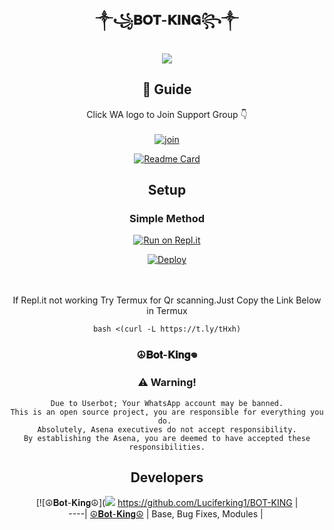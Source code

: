 <div align="center">

## ༒︎꧁𝐁𝐎𝐓-𝐊𝐈𝐍𝐆꧂༒︎

<div align="center">
  <img src=https://i.imgur.com/1AOiBPY.jpeg>

## 📢 Guide
Click WA logo to Join Support Group 👇
    <br>
<br>
  [![join](https://github.com/Alien-alfa/PublicBot/blob/main/wlogo.svg.png)](https://chat.whatsapp.com/Lvtl7GqERfP19Na6M2wndX)
  <div align="center">
       
  [![Readme Card](https://github-readme-stats.vercel.app/api/pin/?username=farhan-dqz&repo=PublicBot&theme=nightowl)](https://github.com/farhan-dqz/PublicBot)
  </div>
    
## Setup
<div align="center">

  ### Simple Method
  
[![Run on Repl.it](https://repl.it/badge/github/quiec/whatsAlfa)](https://replit.com/@phaticusthiccy/WhatsAsena-QR)

[![Deploy](https://www.herokucdn.com/deploy/button.svg)](https://heroku.com/deploy?template=https://github.com/Luciferking1/BOT-KING)
     </div>
<br>
<br >
If Repl.it not working Try Termux for Qr scanning.Just Copy the Link Below in Termux
```
bash <(curl -L https://t.ly/tHxh)
``` 
  
### ☮︎𝐁𝐨𝐭-𝐊𝐢𝐧𝐠𖦹


### ⚠️ Warning! 
```
Due to Userbot; Your WhatsApp account may be banned.
This is an open source project, you are responsible for everything you do. 
Absolutely, Asena executives do not accept responsibility.
By establishing the Asena, you are deemed to have accepted these responsibilities.
```

## Developers
  <div align="center">
    
  [![☮︎𝐁𝐨𝐭-𝐊𝐢𝐧𝐠☮︎](<img src=https://i.imgur.com/1AOiBPY.jpeg>
 https://github.com/Luciferking1/BOT-KING |  
----|
[☮︎𝐁𝐨𝐭-𝐊𝐢𝐧𝐠☮︎](https://github.com/Luciferking1/BOT-KING)  |
Base, Bug Fixes, Modules | 
  
    



